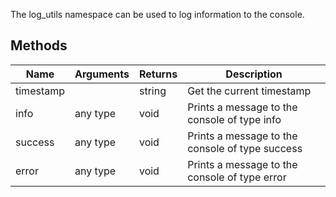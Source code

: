 The log_utils namespace can be used to log information to the console.

## Methods
| Name | Arguments | Returns | Description |
|-------|---|---|---|
| timestamp | | string | Get the current timestamp |
| info | any type | void | Prints a message to the console of type info |
| success | any type | void | Prints a message to the console of type success |
| error | any type | void | Prints a message to the console of type error |